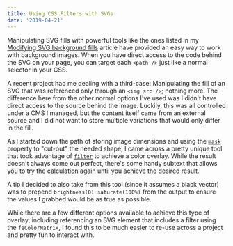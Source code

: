 ```yaml
---
title: Using CSS Filters with SVGs
date: '2019-04-21'
---
```


Manipulating SVG fills with powerful tools like the ones listed in my [Modifying SVG background fills](/articles/svg-background-fills/) article have provided an easy way to work with background images. When you have direct access to the code behind the SVG on your page, you can target each `<path />` just like a normal selector in your CSS.

A recent project had me dealing with a third-case: Manipulating the fill of an SVG that was referenced only through an `<img src />`; nothing more. The difference here from the other normal options I've used was I didn't have direct access to the source behind the image. Luckily, this was all controlled under a CMS I managed, but the content itself came from an external source and I did not want to store multiple variations that would only differ in the fill.

As I started down the path of storing image dimensions and using the [`mask`](https://developer.mozilla.org/en-US/docs/Web/CSS/mask) property to "cut-out" the needed shape, I came across a pretty unique tool that took advantage of [`filter`](https://developer.mozilla.org/en-US/docs/Web/CSS/filter) to achieve a color overlay. While the result doesn't always come out perfect, there's some handy subtext that allows you to try the calculation again until you achieve the desired result.

<CodePen codePenId="Pjoqqp" />

A tip I decided to also take from this tool (since it assumes a black vector) was to prepend `brightness(0) saturate(100%)` from the output to ensure the values I grabbed would be as true as possible.

<CodePen codePenId="EJRRPE" />

While there are a few different options available to achieve this type of overlay; including referencing an SVG element that includes a filter using the `feColorMatrix`, I found this to be much easier to re-use across a project and pretty fun to interact with.
